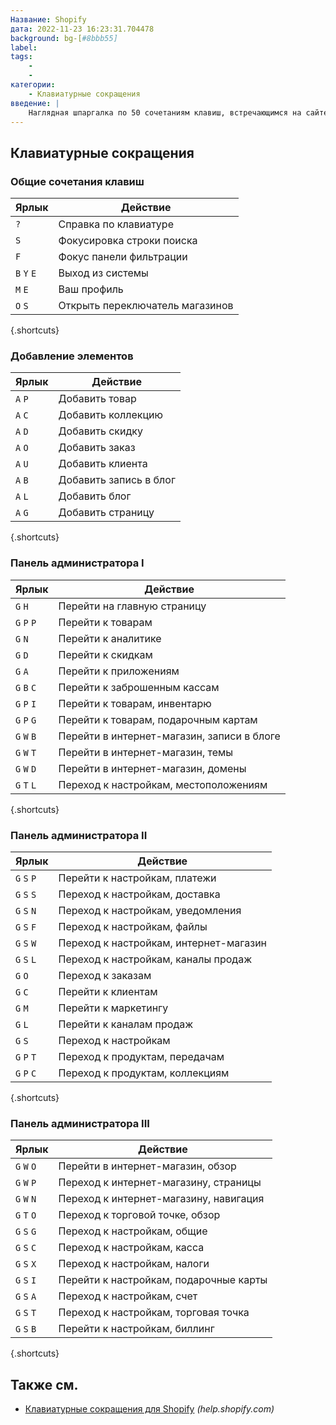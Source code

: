 ```yaml
---
Название: Shopify
дата: 2022-11-23 16:23:31.704478
background: bg-[#8bbb55]
label:
tags:
    -
    -
категории:
    - Клавиатурные сокращения
введение: |
    Наглядная шпаргалка по 50 сочетаниям клавиш, встречающимся на сайте Shopify
---
```




Клавиатурные сокращения
------------------



### Общие сочетания клавиш

Ярлык | Действие
---|---
`?` | Справка по клавиатуре
`S` | Фокусировка строки поиска
`F` | Фокус панели фильтрации
`B` `Y` `E` | Выход из системы
`M` `E` | Ваш профиль
`O` `S` | Открыть переключатель магазинов
{.shortcuts}


### Добавление элементов

Ярлык | Действие
---|---
`A` `P` | Добавить товар
`A` `C` | Добавить коллекцию
`A` `D` | Добавить скидку
`A` `O` | Добавить заказ
`A` `U` | Добавить клиента
`A` `B` | Добавить запись в блог
`A` `L` | Добавить блог
`A` `G` | Добавить страницу
{.shortcuts}





### Панель администратора I

Ярлык | Действие
---|---
`G` `H` | Перейти на главную страницу
`G` `P` `P` | Перейти к товарам
`G` `N` | Перейти к аналитике
`G` `D` | Перейти к скидкам
`G` `A` | Перейти к приложениям
`G` `B` `C` | Перейти к заброшенным кассам
`G` `P` `I` | Перейти к товарам, инвентарю
`G` `P` `G` | Перейти к товарам, подарочным картам
`G` `W` `B` | Перейти в интернет-магазин, записи в блоге
`G` `W` `T` | Перейти в интернет-магазин, темы
`G` `W` `D` | Перейти в интернет-магазин, домены
`G` `T` `L` | Переход к настройкам, местоположениям
{.shortcuts}




### Панель администратора II

Ярлык | Действие
---|---
`G` `S` `P` | Перейти к настройкам, платежи
`G` `S` `S` | Переход к настройкам, доставка
`G` `S` `N` | Переход к настройкам, уведомления
`G` `S` `F` | Переход к настройкам, файлы
`G` `S` `W` | Переход к настройкам, интернет-магазин
`G` `S` `L` | Переход к настройкам, каналы продаж
`G` `O` | Переход к заказам
`G` `C` | Перейти к клиентам
`G` `M` | Перейти к маркетингу
`G` `L` | Перейти к каналам продаж
`G` `S` | Переход к настройкам
`G` `P` `T` | Переход к продуктам, передачам
`G` `P` `C` | Переход к продуктам, коллекциям
{.shortcuts}




### Панель администратора III

Ярлык | Действие
---|---
`G` `W` `O` | Перейти в интернет-магазин, обзор
`G` `W` `P` | Переход к интернет-магазину, страницы
`G` `W` `N` | Переход к интернет-магазину, навигация
`G` `T` `O` | Переход к торговой точке, обзор
`G` `S` `G` | Переход к настройкам, общие
`G` `S` `C` | Переход к настройкам, касса
`G` `S` `X` | Переход к настройкам, налоги
`G` `S` `I` | Перейти к настройкам, подарочные карты
`G` `S` `A` | Переход к настройкам, счет
`G` `S` `T` | Переход к настройкам, торговая точка
`G` `S` `B` | Перейти к настройкам, биллинг
{.shortcuts}



Также см.
--------
- [Клавиатурные сокращения для Shopify](https://help.shopify.com/en/manual/productivity-tools/keyboard-shortcuts) _(help.shopify.com)_
